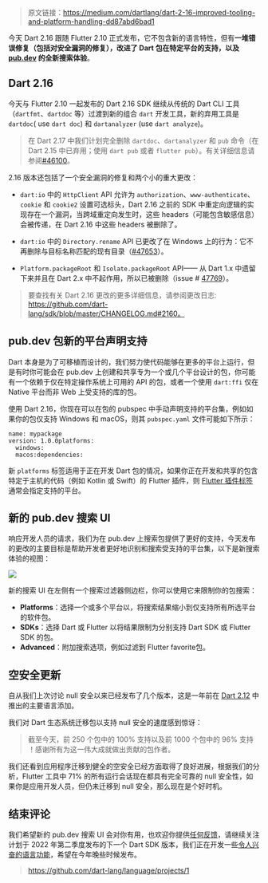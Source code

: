 
> 原文链接：https://medium.com/dartlang/dart-2-16-improved-tooling-and-platform-handling-dd87abd6bad1


今天 Dart  2.16 跟随 Flutter 2.10 正式发布，它不包含新的语言特性，但有**一堆错误修复（包括对安全漏洞的修复），改进了 Dart 包在特定平台的支持，以及 [pub.dev](https://pub.dev/) 的全新搜索体验**。

## Dart 2.16

今天与 Flutter 2.10 一起发布的 Dart 2.16 SDK 继续从传统的 Dart CLI 工具（`dartfmt`、`dartdoc` 等）过渡到新的组合 `dart` 开发工具，新的弃用工具是 `dartdoc`( use `dart doc`) 和 `dartanalyzer` (use `dart analyze`)。 

> 在 Dart 2.17 中我们计划完全删除 `dartdoc`、`dartanalyzer` 和 `pub` 命令（在 Dart 2.15 中已弃用；使用 `dart pub` 或者 `flutter pub`）。有关详细信息请参阅[#46100](https://github.com/dart-lang/sdk/issues/46100)。

2.16 版本还包括了一个安全漏洞的修复和两个小的重大更改：

-  `dart:io`  中的 `HttpClient` API  允许为 `authorization`、`www-authenticate`、`cookie` 和 `cookie2` 设置可选标头，Dart 2.16 之前的 SDK 中重定向逻辑的实现存在一个漏洞，当跨域重定向发生时，这些 headers（可能包含敏感信息）会被传递，在 Dart 2.16 中这些 headers 被删除了。

-   `dart:io` 中的 `Directory.rename` API 已更改了在 Windows 上的行为：它不再删除与目标名称匹配的现有目录（[#47653](https://github.com/dart-lang/sdk/issues/47653)）。

-   `Platform.packageRoot` 和 `Isolate.packageRoot` API—— 从 Dart 1.x 中遗留下来并且在 Dart 2.x 中不起作用，所以已被删除（issue # [47769](https://github.com/dart-lang/sdk/issues/47769)）。

> 要查找有关 Dart 2.16 更改的更多详细信息，请参阅更改日志: https://github.com/dart-lang/sdk/blob/master/CHANGELOG.md#2160。

## pub.dev 包新的平台声明支持

Dart 本身是为了可移植而设计的，我们努力使代码能够在更多的平台上运行，但是有时你可能会在 pub.dev 上创建和共享专为一个或几个平台设计的包，你可能有一个依赖于仅在特定操作系统上可用的 API 的包，或者一个使用 `dart:ffi` 仅在 Native 平台而非 Web 上受支持的库的包。

使用 Dart 2.16，你现在可以在包的 pubspec 中手动声明支持的平台集，例如如果你的包仅支持 Windows 和 macOS，则其 `pubspec.yaml` 文件可能如下所示：

```
name: mypackage
version: 1.0.0platforms:
  windows:
  macos:dependencies:
```

新 `platforms` 标签适用于正在开发 Dart 包的情况，如果你正在开发和共享的包含特定于主机的代码（例如 Kotlin 或 Swift）的 Flutter 插件，则 [Flutter 插件标签](https://docs.flutter.dev/development/packages-and-plugins/developing-packages#plugin-platforms) 通常会指定支持的平台。

## 新的 pub.dev 搜索 UI

响应开发人员的请求，我们为在 pub.dev 上搜索包提供了更好的支持，今天发布的更改的主要目标是帮助开发者更好地识别和搜索受支持的平台集，以下是新搜索体验的视图：

![](http://img.cdn.guoshuyu.cn/20220328_Dart-216/image1)

新的搜索 UI 在左侧有一个搜索过滤器侧边栏，你可以使用它来限制你的包搜索：

-   **Platforms**：选择一个或多个平台以，将搜索结果缩小到仅支持所有所选平台的软件包。
-   **SDKs**：选择 Dart 或 Flutter 以将结果限制为分别支持 Dart SDK 或 Flutter SDK 的包。
-   **Advanced**：附加搜索选项，例如过滤到 Flutter favorite包。

## 空安全更新

自从我们上次讨论 null 安全以来已经发布了几个版本，这是一年前在 [Dart 2.12](https://medium.com/dartlang/announcing-dart-2-12-499a6e689c87) 中推出的主要语言添加。

我们对 Dart 生态系统迁移包以支持 null 安全的速度感到惊讶：

> 截至今天，前 250 个包中的 100% 支持以及前 1000 个包中的 96% 支持 ！感谢所有为这一伟大成就做出贡献的包作者。

我们还看到应用程序迁移到健全的空安全已经方面取得了良好进展，根据我们的分析，Flutter 工具中 71% 的所有运行会话现在都具有完全可靠的 null 安全性，如果你是应用开发人员，但仍未迁移到 null 安全，那么现在是个好时机。

## 结束评论

我们希望新的 pub.dev 搜索 UI 会对你有用，也欢迎你提供[任何反馈](https://github.com/dart-lang/pub-dev/issues/)，请继续关注计划于 2022 年第二季度发布的下一个 Dart SDK 版本，我们正在开发一些[令人兴奋的语言功能](https://github.com/dart-lang/language/projects/1)，希望在今年晚些时候发布。

> https://github.com/dart-lang/language/projects/1